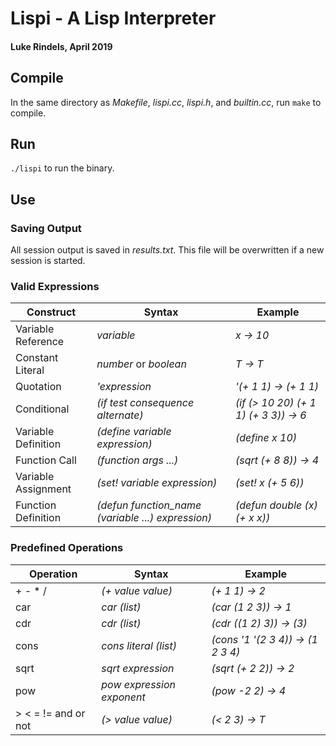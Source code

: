 # Lispi - A Lisp Interpreter
#### Luke Rindels, April 2019

## Compile
In the same directory as *Makefile*, *lispi.cc*, *lispi.h*, and *builtin.cc*, run `make` to compile.

## Run
`./lispi` to run the binary.

## Use

### Saving Output
All session output is saved in *results.txt*. This file will be overwritten if a new session is started.

### Valid Expressions
 
| Construct             | Syntax                                            | Example                               |
| --------------------- | ------------------------------------------------- | ------------------------------------- |
| Variable Reference    | *variable*                                        | *x -> 10*                             |
| Constant Literal      | *number* or *boolean*                             | *T -> T*                              |
| Quotation             | *'expression*                                     | *'(+ 1 1) -> (+ 1 1)*                 |
| Conditional           | *(if test consequence alternate)*                 | *(if (> 10 20) (+ 1 1) (+ 3 3)) -> 6* |
| Variable Definition   | *(define variable expression)*                    | *(define x 10)*                       |   
| Function Call         | *(function args ...)*                             | *(sqrt (+ 8 8)) -> 4*                 |
| Variable Assignment   | *(set! variable expression)*                      | *(set! x (+ 5 6))*                    |
| Function Definition   | *(defun function_name (variable ...) expression)* | *(defun double (x) (+ x x))*          |

### Predefined Operations

| Operation             | Syntax                    | Example                           |
| --------------------- | ------------------------- | --------------------------------- |
| + - * /               | *(+ value value)*         | *(+ 1 1) -> 2*                    |
| car                   | *car (list)*              | *(car (1 2 3)) -> 1*              |
| cdr                   | *cdr (list)*              | *(cdr ((1 2) 3)) -> (3)*          |
| cons                  | *cons literal (list)*     | *(cons '1 '(2 3 4)) -> (1 2 3 4)* |
| sqrt                  | *sqrt expression*         | *(sqrt (+ 2 2)) -> 2*             |
| pow                   | *pow expression exponent* | *(pow -2 2) -> 4*                 |
| > < = != and or not   | *(> value value)*         | *(< 2 3) -> T*                    |
